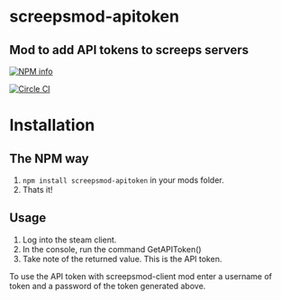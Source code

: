 # screepsmod-apitoken

## Mod to add API tokens to screeps servers

[![NPM info](https://nodei.co/npm/screepsmod-apitoken.png?downloads=true)](https://npmjs.org/package/screepsmod-apitoken)

[![Circle CI](https://circleci.com/gh/ScreepsMods/screepsmod-apitoken.svg?style=shield)](https://circleci.com/gh/ScreepsMods/screepsmod-apitoken)

# Installation 

## The NPM way

1. `npm install screepsmod-apitoken` in your mods folder.
2. Thats it!

## Usage

1. Log into the steam client.
2. In the console, run the command GetAPIToken()
3. Take note of the returned value. This is the API token.

To use the API token with screepsmod-client mod enter a username of token and a password of the token generated above.
